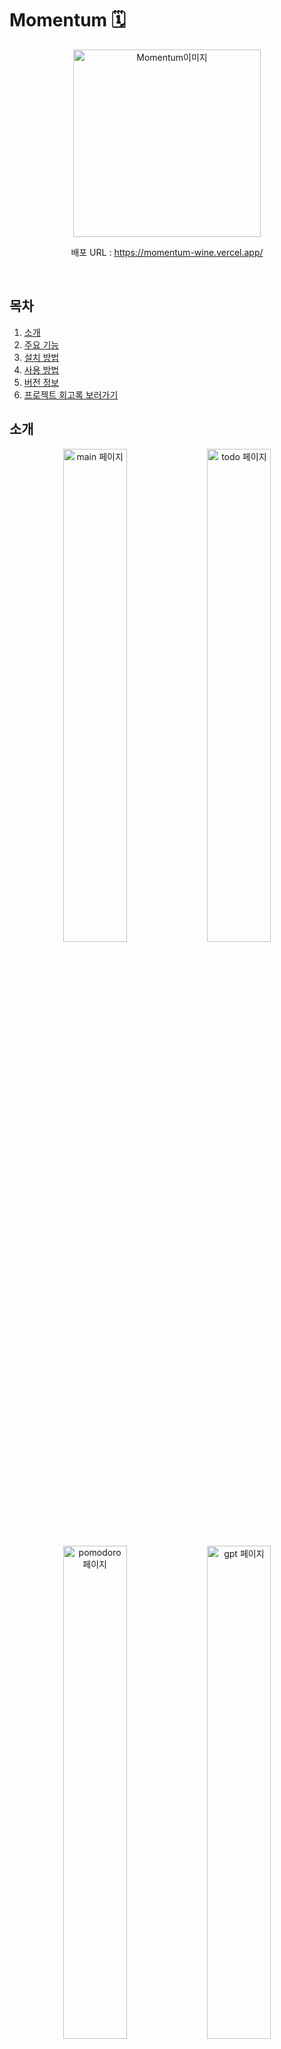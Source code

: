 # Momentum 🗓️

<p align="center"><img src="https://github.com/Parkseolmin/Todo-List-App-with-React/assets/76764414/e7235ae7-9ef7-444a-9ae1-12cf92e02576e" alt="Momentum이미지" width="300"/></p>
<p align="center">배포 URL : <a href="https://momentum-wine.vercel.app" target="_blank">https://momentum-wine.vercel.app/</a></p>
<br>

## 목차
1. [소개](#소개)
2. [주요 기능](#주요-기능)
3. [설치 방법](#설치-방법)
4. [사용 방법](#사용-방법)
5. [버전 정보](#버전-정보)
6. [프로젝트 회고록 보러가기](#프로젝트-회고록-보러가기)

## 소개
<div align="center">
    <img src="https://github.com/user-attachments/assets/fc097875-07fe-4374-866b-a9e6f05c7a06" alt="main 페이지" width="45%">
    <img src="https://github.com/user-attachments/assets/49b53479-8ba9-4ee8-b9b1-0e470cca3555" alt="todo 페이지" width="45%">
</div>
<div align="center">
    <img src="https://github.com/user-attachments/assets/e71af24f-3264-4f06-8117-3436215fe84f" alt="pomodoro 페이지" width="45%">
    <img src="https://github.com/user-attachments/assets/6e868d57-071d-41e0-bdf3-50efcdef77cd" alt="gpt 페이지" width="45%">
</div>
<br>
Momentum은 Momentum Chrome 확장 프로그램의 기능을 React를 사용하여 재구현한 프로젝트입니다.<br>
이 프로젝트의 목적은 사용자가 브라우저를 열 때마다 아름다운 배경 이미지, 영감을 주는 인용문, 할 일 목록, 현재 날씨 정보 등을 표시하며,
ai가 할 일 목록에 대한 평가 및 응원 메시지를 제공하여 사용자의 일상을 더욱 활기차게 만들어주며 생산성에 도움을 주는 것입니다.
<br>

## 주요 기능
1. 일정 시간을 기준으로 바뀌는 배경 이미지
2. 현재 시간 표시
3. 현재 위치 정보를 바탕으로 날씨 정보 제공
4. 명언 제공
5. TODO LIST
6. GPT

## 설치 방법
1. GitHub 저장소를 클론합니다.
```bash
git clone https://github.com/Parkseolmin/React_Momentum.git
cd React_Momentum
```

2. `npm install` 명령어를 사용하여 의존성을 설치합니다.
```bash
npm install
```

3. 프로젝트 루트 디렉토리에 `.env` 파일을 생성하고, API 키를 설정합니다.
```
REACT_APP_UNSPLASH_API=your_unsplash_api_key
REACT_APP_WEATHER_API=your_openweathermap_api_key
REACT_APP_GPT_KEY=your_openweathermap_api_key
```
<br>
<br>


## 사용 방법

1. 프로젝트를 로컬 환경에서 실행합니다.
    ```bash
    npm start
    ```
2. Momentum 화면이 로드되면, 사용자는 감성적인 배경 이미지를 볼 수 있습니다. 배경 이미지는 5시간을 기준으로 변경됩니다.
   
3. 인용문은 클릭시 변경됩니다.
   
4. 사용자는 현재 위치의 날씨 정보를 확인할 수 있으며, 클릭시 정보가 갱신됩니다.
   
5. Pomodoro 타이머는 settings버튼을 통해 작업시간과 휴식시간을 정할 수 있습니다.
   
6. 사용자는 할 일 목록을 추가하고 관리할 수 있습니다.
    
7. GPT API를 이용해 할 일 목록에 작성한 내용을 기반으로 평가 및 조언을 작성해줍니다.
 - 첫 번째 버튼 - 할 일 목록에 작성한 내용을 기반
 - 두 번째 버튼 - TextArea에 작성한 내용을 기반
<br>
<br>


## 버전 정보

현재 버전: v1.0.0 (베타)

향후 업데이트 계획:
- v1.1.0: 성능 최적화
  - Google Chrome의 Lighthouse를 통해 최적화 진행
  - 반응성, 접근성, SEO 최적화
  - 코드 품질 향상
  - 사용자 경험 개선
- v1.2.0: TypeScript로의 전환
  - 정적 타입 검사를 통한 코드 안정성 향상
  - 개발자 경험 개선 및 버그 감소
  - 더 나은 유지보수성과 확장성 확보
<br>
<br>

## 프로젝트 회고록 보러가기
<div display="flex" flexdirection="column">
<p>[ver1.0.0 Blog 글 보러가기]</p>
<a href="https://snowman-seolmini.tistory.com/70" target="_blank">
<img width="300" alt="profile" src="https://github.com/user-attachments/assets/40d8b6b5-2a4d-419e-b484-16f369f0e6f9"/>
<p>[ver1.1.1 Blog 글 보러가기]</p>
<a href="https://snowman-seolmini.tistory.com/101" target="_blank">
<img width="300" alt="profile" src="https://github.com/user-attachments/assets/40d8b6b5-2a4d-419e-b484-16f369f0e6f9"/>
</a>
</div>
